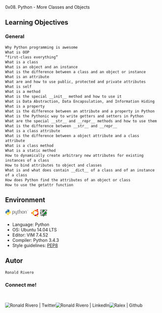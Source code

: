 0x08. Python - More Classes and Objects
## Learning Objectives
### General

    Why Python programming is awesome
    What is OOP
    “first-class everything”
    What is a class
    What is an object and an instance
    What is the difference between a class and an object or instance
    What is an attribute
    What are and how to use public, protected and private attributes
    What is self
    What is a method
    What is the special __init__ method and how to use it
    What is Data Abstraction, Data Encapsulation, and Information Hiding
    What is a property
    What is the difference between an attribute and a property in Python
    What is the Pythonic way to write getters and setters in Python
    What are the special __str__ and __repr__ methods and how to use them
    What is the difference between __str__ and __repr__
    What is a class attribute
    What is the difference between a object attribute and a class attribute
    What is a class method
    What is a static method
    How to dynamically create arbitrary new attributes for existing instances of a class
    How to bind attributes to object and classes
    What is and what does contain __dict__ of a class and of an instance of a class
    How does Python find the attributes of an object or class
    How to use the getattr function

## Environment
<div>
<a  href="https://www.cprogramming.com/"  target="_blank"><img  height="24px"  src="https://raw.githubusercontent.com/ralexrivero/xelar_theme_profile/main/icons/python-logo-inkscape.svg"  alt="C programming language"  ></a> <a  href="https://ubuntu.com/"  target="_blank"><img  height="24px"  src="https://raw.githubusercontent.com/ralexrivero/xelar_theme_profile/main/icons/ubuntu-icon.svg"  alt="C programming language"></a> <a  href="https://www.vim.org/"  target="_blank"><img  height="24px"  src="https://raw.githubusercontent.com/ralexrivero/xelar_theme_profile/main/icons/Vimlogo.svg"  alt="C programming language"></a>
</div>

- Language: Python
- OS: Ubuntu 14.04 LTS
- Editor: VIM 7.4.52
- Compiler: Python 3.4.3
- Style guidelines: [PEP8](https://pep8.org/)

## Autor

```
Ronald Rivero
```

### Connect me!

<br>
<div>

<a  href="https://twitter.com/ralex_uy"  target="_blank">  <img  align="left"  alt="Ronald Rivero | Twitter"  src="https://img.shields.io/twitter/follow/ralex_uy?style=social"/>  </a>

<a  href="https://www.linkedin.com/in/ronald-rivero/"  target="_blank">  <img  align="left"  alt="Ronald Rivero | LinkedIn"  src="https://img.shields.io/badge/LinkedIn-+24K-blue?style=social&logo=linkedin"/>  </a>

<a  href="https://github.com/ralexrivero/"  target="_blank">  <img  align="left"  src="https://img.shields.io/github/followers/ralexrivero?style=social"  alt="Ralex | Github">  </a>
</br>
</div>

